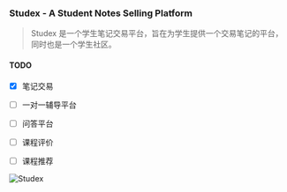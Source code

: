 ### Studex - A Student Notes Selling Platform

> Studex 是一个学生笔记交易平台，旨在为学生提供一个交易笔记的平台，同时也是一个学生社区。

#### TODO
- [x] 笔记交易
- [ ] 一对一辅导平台
- [ ] 问答平台
- [ ] 课程评价
- [ ] 课程推荐


![Studex](https://ice.frostsky.com/2023/09/16/34a2ba6a3c7039556b06337adbeed839.png)
